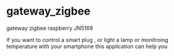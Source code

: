 # gateway_zigbee
gateway zigbee raspberry JN5169


If you want to control a smart plug , or light a lamp or monitroing temperature with your smartphone
this application can help you

